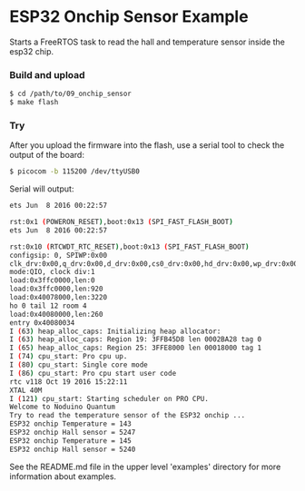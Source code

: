 ESP32 Onchip Sensor Example
============================

Starts a FreeRTOS task to read the hall and temperature sensor inside the esp32 chip.


### Build and upload

```bash
$ cd /path/to/09_onchip_sensor
$ make flash
```


### Try

After you upload the firmware into the flash, use a serial tool to check the output of the board:

```bash
$ picocom -b 115200 /dev/ttyUSB0
```


Serial will output:

```bash
ets Jun  8 2016 00:22:57

rst:0x1 (POWERON_RESET),boot:0x13 (SPI_FAST_FLASH_BOOT)
ets Jun  8 2016 00:22:57

rst:0x10 (RTCWDT_RTC_RESET),boot:0x13 (SPI_FAST_FLASH_BOOT)
configsip: 0, SPIWP:0x00
clk_drv:0x00,q_drv:0x00,d_drv:0x00,cs0_drv:0x00,hd_drv:0x00,wp_drv:0x00
mode:QIO, clock div:1
load:0x3ffc0000,len:0
load:0x3ffc0000,len:920
load:0x40078000,len:3220
ho 0 tail 12 room 4
load:0x40080000,len:260
entry 0x40080034
I (63) heap_alloc_caps: Initializing heap allocator:
I (63) heap_alloc_caps: Region 19: 3FFB45D8 len 0002BA28 tag 0
I (65) heap_alloc_caps: Region 25: 3FFE8000 len 00018000 tag 1
I (74) cpu_start: Pro cpu up.
I (80) cpu_start: Single core mode
I (86) cpu_start: Pro cpu start user code
rtc v118 Oct 19 2016 15:22:11
XTAL 40M
I (121) cpu_start: Starting scheduler on PRO CPU.
Welcome to Noduino Quantum
Try to read the temperature sensor of the ESP32 onchip ... 
ESP32 onchip Temperature = 143
ESP32 onchip Hall sensor = 5247
ESP32 onchip Temperature = 145
ESP32 onchip Hall sensor = 5240

```

See the README.md file in the upper level 'examples' directory for more information about examples.
